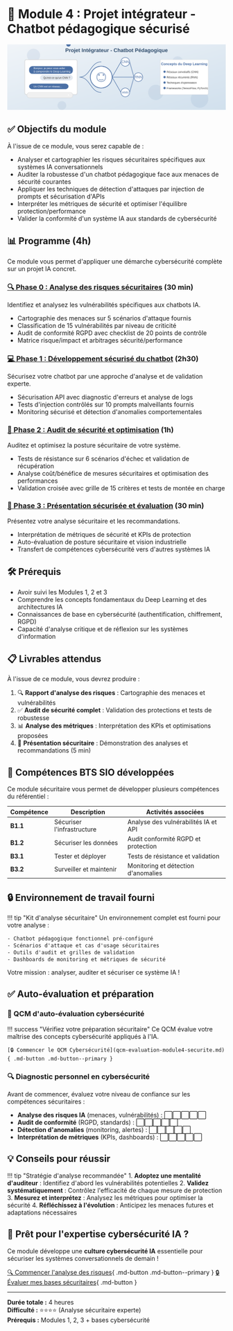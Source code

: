 # 🧠 Module 4 : Projet intégrateur - Chatbot pédagogique sécurisé

![Projet intégrateur](../images/banner-chatbot-pedagogique.svg)

## ✅ Objectifs du module

À l'issue de ce module, vous serez capable de :

- Analyser et cartographier les risques sécuritaires spécifiques aux systèmes IA conversationnels
- Auditer la robustesse d'un chatbot pédagogique face aux menaces de sécurité courantes
- Appliquer les techniques de détection d'attaques par injection de prompts et sécurisation d'APIs
- Interpréter les métriques de sécurité et optimiser l'équilibre protection/performance
- Valider la conformité d'un système IA aux standards de cybersécurité

## 📊 Programme (4h)

Ce module vous permet d'appliquer une démarche cybersécurité complète sur un projet IA concret.

### [🔍 Phase 0 : Analyse des risques sécuritaires](analyse-risques-chatbot.md) (30 min)

Identifiez et analysez les vulnérabilités spécifiques aux chatbots IA.

- Cartographie des menaces sur 5 scénarios d'attaque fournis
- Classification de 15 vulnérabilités par niveau de criticité
- Audit de conformité RGPD avec checklist de 20 points de contrôle
- Matrice risque/impact et arbitrages sécurité/performance

### [💻 Phase 1 : Développement sécurisé du chatbot](developpement-securise.md) (2h30)

Sécurisez votre chatbot par une approche d'analyse et de validation experte.

- Sécurisation API avec diagnostic d'erreurs et analyse de logs
- Tests d'injection contrôlés sur 10 prompts malveillants fournis
- Monitoring sécurisé et détection d'anomalies comportementales

### [🔧 Phase 2 : Audit de sécurité et optimisation](audit-securite.md) (1h)

Auditez et optimisez la posture sécuritaire de votre système.

- Tests de résistance sur 6 scénarios d'échec et validation de récupération
- Analyse coût/bénéfice de mesures sécuritaires et optimisation des performances
- Validation croisée avec grille de 15 critères et tests de montée en charge

### [🎤 Phase 3 : Présentation sécurisée et évaluation](presentation-securisee.md) (30 min)

Présentez votre analyse sécuritaire et les recommandations.

- Interprétation de métriques de sécurité et KPIs de protection
- Auto-évaluation de posture sécuritaire et vision industrielle
- Transfert de compétences cybersécurité vers d'autres systèmes IA

## 🛠️ Prérequis

- Avoir suivi les Modules 1, 2 et 3
- Comprendre les concepts fondamentaux du Deep Learning et des architectures IA
- Connaissances de base en cybersécurité (authentification, chiffrement, RGPD)
- Capacité d'analyse critique et de réflexion sur les systèmes d'information

## 📋 Livrables attendus

À l'issue de ce module, vous devrez produire :

1. 🔍 **Rapport d'analyse des risques** : Cartographie des menaces et vulnérabilités
2. ✅ **Audit de sécurité complet** : Validation des protections et tests de robustesse
3. 📊 **Analyse des métriques** : Interprétation des KPIs et optimisations proposées
4. 🎯 **Présentation sécuritaire** : Démonstration des analyses et recommandations (5 min)

## 🎯 Compétences BTS SIO développées

Ce module sécuritaire vous permet de développer plusieurs compétences du référentiel :

| Compétence | Description | Activités associées |
|------------|-------------|---------------------|
| **B1.1** | Sécuriser l'infrastructure | Analyse des vulnérabilités IA et API |
| **B1.2** | Sécuriser les données | Audit conformité RGPD et protection |
| **B3.1** | Tester et déployer | Tests de résistance et validation |
| **B3.2** | Surveiller et maintenir | Monitoring et détection d'anomalies |

## 🔒 Environnement de travail fourni

!!! tip "Kit d'analyse sécuritaire"
    Un environnement complet est fourni pour votre analyse :
    
    - Chatbot pédagogique fonctionnel pré-configuré
    - Scénarios d'attaque et cas d'usage sécuritaires
    - Outils d'audit et grilles de validation
    - Dashboards de monitoring et métriques de sécurité

Votre mission : analyser, auditer et sécuriser ce système IA !

## ✅ Auto-évaluation et préparation

### 📝 QCM d'auto-évaluation cybersécurité

!!! success "Vérifiez votre préparation sécuritaire"
    Ce QCM évalue votre maîtrise des concepts cybersécurité appliqués à l'IA.
    
    [🔒 Commencer le QCM Cybersécurité](qcm-evaluation-module4-securite.md){ .md-button .md-button--primary }

### 🔍 Diagnostic personnel en cybersécurité

Avant de commencer, évaluez votre niveau de confiance sur les compétences sécuritaires :

- **Analyse des risques IA** (menaces, vulnérabilités) : ⬜⬜⬜⬜⬜
- **Audit de conformité** (RGPD, standards) : ⬜⬜⬜⬜⬜  
- **Détection d'anomalies** (monitoring, alertes) : ⬜⬜⬜⬜⬜
- **Interprétation de métriques** (KPIs, dashboards) : ⬜⬜⬜⬜⬜

## 💡 Conseils pour réussir

!!! tip "Stratégie d'analyse recommandée"
    1. **Adoptez une mentalité d'auditeur** : Identifiez d'abord les vulnérabilités potentielles
    2. **Validez systématiquement** : Contrôlez l'efficacité de chaque mesure de protection
    3. **Mesurez et interprétez** : Analysez les métriques pour optimiser la sécurité
    4. **Réfléchissez à l'évolution** : Anticipez les menaces futures et adaptations nécessaires

## 🚀 Prêt pour l'expertise cybersécurité IA ?

Ce module développe une **culture cybersécurité IA** essentielle pour sécuriser les systèmes conversationnels de demain !

[🔍 Commencer l'analyse des risques](analyse-risques-chatbot.md){ .md-button .md-button--primary }
[🔒 Évaluer mes bases sécuritaires](qcm-evaluation-module4-securite.md){ .md-button }

---

**Durée totale :** 4 heures  
**Difficulté :** ⭐⭐⭐⭐ (Analyse sécuritaire experte)  
**Prérequis :** Modules 1, 2, 3 + bases cybersécurité